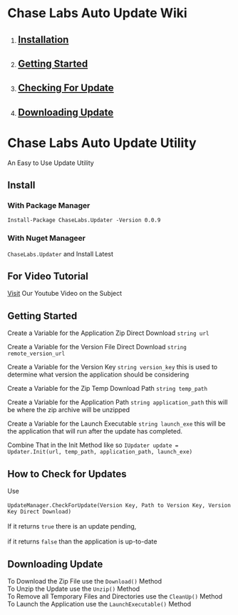 # Chase Labs Auto Update Wiki
1. ## [Installation](https://github.com/DcmanProductions/CLUpdater#install)
1. ## [Getting Started](https://github.com/DcmanProductions/CLUpdater#getting-started)
1. ## [Checking For Update](https://github.com/DcmanProductions/CLUpdater/#how-to-check-for-updates)
1. ## [Downloading Update](https://github.com/DcmanProductions/CLUpdater#downloading-update)

# Chase Labs Auto Update Utility
An Easy to Use Update Utility

## Install
### With Package Manager
`Install-Package ChaseLabs.Updater -Version 0.0.9`
### With Nuget Manageer
`ChaseLabs.Updater` and Install Latest

## For Video Tutorial
[Visit](https://youtu.be/HDLHdJC3sLc) Our Youtube Video on the Subject

## Getting Started
Create a Variable for the Application Zip Direct Download `string url`

Create a Variable for the Version File Direct Download `string remote_version_url`

Create a Variable for the Version Key `string version_key` this is used to determine what version the application should be considering

Create a Variable for the Zip Temp Download Path `string temp_path`

Create a Variable for the Application Path `string application_path` this will be where the zip archive will be unzipped

Create a Variable for the Launch Executable `string launch_exe` this will be the application that will run after the update has completed.


Combine That in the Init Method like so `IUpdater update = Updater.Init(url, temp_path, application_path, launch_exe)`

## How to Check for Updates
Use<br><br>
`UpdateManager.CheckForUpdate(Version Key, Path to Version Key, Version Key Direct Download)`<br><br>
If it returns `true` there is an update pending,<br><br>
if it returns `false` than the application is up-to-date

## Downloading Update
To Download the Zip File use the `Download()` Method<br>
To Unzip the Update use the `Unzip()` Method<br>
To Remove all Temporary Files and Directories use the `CleanUp()` Method<br>
To Launch the Application use the `LaunchExecutable()` Method<br>